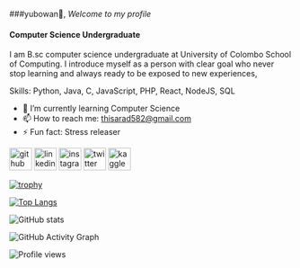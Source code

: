 ###yubowan👋, *Welcome to my profile*
#### Computer Science Undergraduate
I am B.sc computer science undergraduate at University of Colombo School of Computing. I introduce myself as a person with clear goal who never stop learning and always ready to be exposed to new experiences,

Skills: Python, Java, C, JavaScript, PHP, React, NodeJS, SQL 

- 🌱 I’m currently learning Computer Science 
- 📫 How to reach me: thisarad582@gmail.com 
- ⚡ Fun fact: Stress releaser 


[<img src='https://cdn.jsdelivr.net/npm/simple-icons@3.0.1/icons/github.svg' alt='github' height='40'>](https://github.com/Thisara-d98)  [<img src='https://cdn.jsdelivr.net/npm/simple-icons@3.0.1/icons/linkedin.svg' alt='linkedin' height='40'>](https://www.linkedin.com/in/thisara-dilshan-hewage-73a2901a5/)  [<img src='https://cdn.jsdelivr.net/npm/simple-icons@3.0.1/icons/instagram.svg' alt='instagram' height='40'>](https://www.instagram.com/___thi__sa__ra___/)  [<img src='https://cdn.jsdelivr.net/npm/simple-icons@3.0.1/icons/twitter.svg' alt='twitter' height='40'>](https://twitter.com/thisarad19)  [<img src='https://cdn.jsdelivr.net/npm/simple-icons@3.0.1/icons/kaggle.svg' alt='kaggle' height='40'>](https://www.kaggle.com/thisaradilshan)  

[![trophy](https://github-profile-trophy.vercel.app/?username=Thisara-d98)](https://github.com/ryo-ma/github-profile-trophy)

[![Top Langs](https://github-readme-stats.vercel.app/api/top-langs/?username=Thisara-d98)](https://github.com/anuraghazra/github-readme-stats)

![GitHub stats](https://github-readme-stats.vercel.app/api?username=Thisara-d98&show_icons=true)  

![GitHub Activity Graph](https://activity-graph.herokuapp.com/graph?username=Thisara-d98)  

![Profile views](https://gpvc.arturio.dev/Thisara-d98)  
